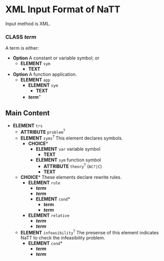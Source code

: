 XML Input Format of NaTT
====
Input method is XML.

### CLASS ***term***
 A term is either: 
* **Option**  A constant or variable symbol; or 
    * **ELEMENT** `sym`
      * **TEXT**
* **Option**  A function application. 
    * **ELEMENT** `app`
      * **ELEMENT** `sym`
        * **TEXT**
      * ***term***<sup>+</sup>
## Main Content

* **ELEMENT** `trs`
  * **ATTRIBUTE** `problem`<sup>?</sup>
  * **ELEMENT** `syms`<sup>?</sup> 
   This element declares symbols. 
    * **CHOICE**\*
      * **ELEMENT** `var` 
       variable symbol 
        * **TEXT**
      * **ELEMENT** `sym` 
       function symbol 
        * **ATTRIBUTE** `theory`<sup>?</sup> (`AC?|C`)
        * **TEXT**
  * **CHOICE**\* 
   These elements declare rewrite rules. 
    * **ELEMENT** `rule`
      * ***term***
      * ***term***
      * **ELEMENT** `cond`\*
        * ***term***
        * ***term***
    * **ELEMENT** `relative`
      * ***term***
      * ***term***
  * **ELEMENT** `infeasibility`<sup>?</sup> 
   The presense of this element indicates NaTT to check the infeasibility problem. 
    * **ELEMENT** `cond`\*
      * ***term***
      * ***term***